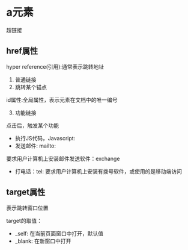 # a元素

超链接

## href属性

hyper reference(引用):通常表示跳转地址

1. 普通链接
2. 跳转某个锚点

id属性:全局属性，表示元素在文档中的唯一编号

3. 功能链接

点击后，触发某个功能

- 执行JS代码，Javascript:
- 发送邮件: mailto:

要求用户计算机上安装邮件发送软件：exchange

- 打电话：tel:
 要求用户计算机上安装有拨号软件，或使用的是移动端访问

 ## target属性

 表示跳转窗口位置

 target的取值：

 - _self: 在当前页面窗口中打开，默认值
 - _blank: 在新窗口中打开